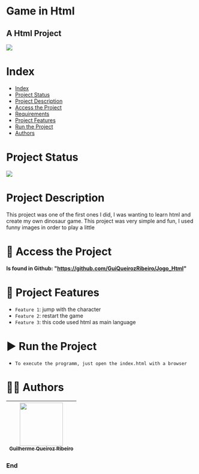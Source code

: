 Game in Html
==========
## A Html Project

![](https://play-lh.googleusercontent.com/i-0HlK6I-K5ZVI28HFa4iXz0T22Mg2WjQ4gMsEYvqmSNdifp2NE41ZiaUCavmbIimQ)

# Index

* [Index](#index)
* [Project Status](#project-status)
* [Project Description](#project-description)
* [Access the Project](#-access-the-project)
* [Requirements](#-requirements)
* [Project Features](#-project-features)
* [Run the Project](#-run-the-project)
* [Authors](#-authors)

# Project Status

![](https://img.shields.io/badge/state-success-brightgreen/github/deployments/:user/:repo/:environment)

# Project Description

This project was one of the first ones I did, I was wanting to learn html and create my own dinosaur game. This project was very simple and fun, I used funny images in order to play a little

# 📁 Access the Project

**Is found in Github: "https://github.com/GuiQueirozRibeiro/Jogo_Html"**

# 🔨 Project Features

- `Feature 1`: jump with the character
- `Feature 2`: restart the game
- `Feature 3`: this code used html as main language

# ▶ Run the Project

- `To execute the programm, just open the index.html with a browser`


# 👨‍💻 Authors

| [<img src="https://avatars.githubusercontent.com/u/70274921?s=400&u=c1688d6fcd13223bfe1093c6d16b3b6b646545fe&v=4" width=115><br><sub>Guilherme Queiroz Ribeiro</sub>](https://github.com/Gui1111RIbeiro)
| :---: |

### End
